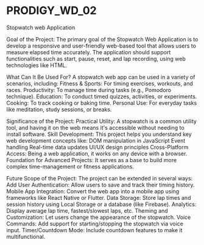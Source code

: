 # PRODIGY_WD_02
Stopwatch web Application 

Goal of the Project:
The primary goal of the Stopwatch Web Application is to develop a responsive and user-friendly web-based tool that allows users to measure elapsed time accurately. The application should support functionalities such as start, pause, reset, and lap recording, using web technologies like HTML.

 What Can It Be Used For?
A stopwatch web app can be used in a variety of scenarios, including:
Fitness & Sports: For timing exercises, workouts, and races.
Productivity: To manage time during tasks (e.g., Pomodoro technique).
Education: To conduct timed quizzes, activities, or experiments.
Cooking: To track cooking or baking time.
Personal Use: For everyday tasks like meditation, study sessions, or breaks.

Significance of the Project:
Practical Utility: A stopwatch is a common utility tool, and having it on the web means it's accessible without needing to install software.
Skill Development: This project helps you understand key web development concepts like:
DOM manipulation in JavaScript
Event handling
Real-time data updates
UI/UX design principles
Cross-Platform Access: Being a web application, it works on any device with a browser.
Foundation for Advanced Projects: It serves as a base to build more complex time-management or fitness applications.

Future Scope of the Project:
The project can be extended in several ways:
Add User Authentication: Allow users to save and track their timing history.
Mobile App Integration: Convert the web app into a mobile app using frameworks like React Native or Flutter.
Data Storage: Store lap times and session history using Local Storage or a database (like Firebase).
Analytics: Display average lap time, fastest/slowest laps, etc.
Theming and Customization: Let users change the appearance of the stopwatch.
Voice Commands: Add support for starting/stopping the stopwatch via voice input.
Timer/Countdown Mode: Include countdown features to make it multifunctional.
